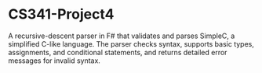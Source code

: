 # CS341-Project4
A recursive-descent parser in F# that validates and parses SimpleC, a simplified C-like language. The parser checks syntax, supports basic types, assignments, and conditional statements, and returns detailed error messages for invalid syntax.
